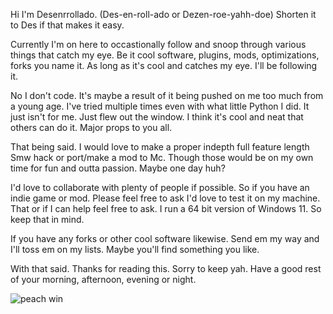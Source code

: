 Hi I'm Desenrrollado. (Des-en-roll-ado or Dezen-roe-yahh-doe) Shorten it to Des if that makes it easy. 

Currently I'm on here to occastionally follow and snoop through various things that catch my eye. Be it cool software, plugins, mods, optimizations, forks you name it. As long as it's cool and catches my eye. I'll be following it.

No I don't code. It's maybe a result of it being pushed on me too much from a young age. I've tried multiple times even with what little Python I did. It just isn't for me. Just flew out the window. I think it's cool and neat that others can do it. Major props to you all. 

That being said. I would love to make a proper indepth full feature length Smw hack or port/make a mod to Mc. Though those would be on my own time for fun and outta passion. Maybe one day huh?

I'd love to collaborate with plenty of people if possible. So if you have an indie game or mod. Please feel free to ask I'd love to test it on my machine. That or if I can help feel free to ask. I run a 64 bit version of Windows 11. So keep that in mind. 

If you have any forks or other cool software likewise. Send em my way and I'll toss em on my lists. Maybe you'll find something you like. 

With that said. Thanks for reading this. Sorry to keep yah. Have a good rest of your morning, afternoon, evening or night. 

![peach win](https://github.com/user-attachments/assets/5f831aab-486f-4519-a219-0a07dc46b5ee)
